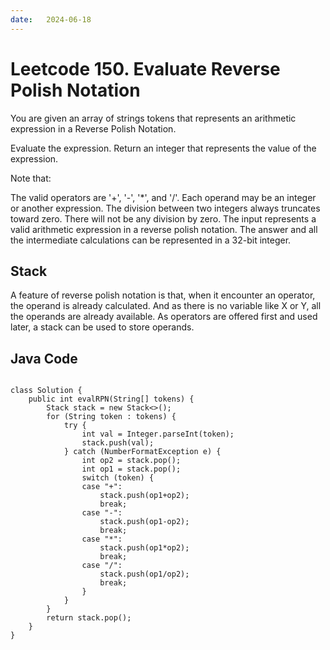 ```yaml
---
date:   2024-06-18
---
```


# Leetcode 150. Evaluate Reverse Polish Notation

You are given an array of strings tokens that represents an arithmetic expression in a Reverse Polish Notation.

Evaluate the expression. Return an integer that represents the value of the expression.

Note that:

The valid operators are '+', '-', '*', and '/'.
Each operand may be an integer or another expression.
The division between two integers always truncates toward zero.
There will not be any division by zero.
The input represents a valid arithmetic expression in a reverse polish notation.
The answer and all the intermediate calculations can be represented in a 32-bit integer.

## Stack
A feature of reverse polish notation is that, when it encounter an operator, the operand is already calculated. And as there is no variable like X or Y, all the operands are already available. As operators are offered first and used later, a stack can be used to store operands.

## Java Code
<pre>
<code>
class Solution {
    public int evalRPN(String[] tokens) {
        Stack<Integer> stack = new Stack<>();
        for (String token : tokens) {
            try {
                int val = Integer.parseInt(token);
                stack.push(val);
            } catch (NumberFormatException e) {
                int op2 = stack.pop();
                int op1 = stack.pop();
                switch (token) {
                case "+":
                    stack.push(op1+op2);
                    break;
                case "-":
                    stack.push(op1-op2);
                    break;
                case "*":
                    stack.push(op1*op2);
                    break;
                case "/":
                    stack.push(op1/op2);
                    break;
                }
            }
        }
        return stack.pop();
    }
}
</code>
</pre>

